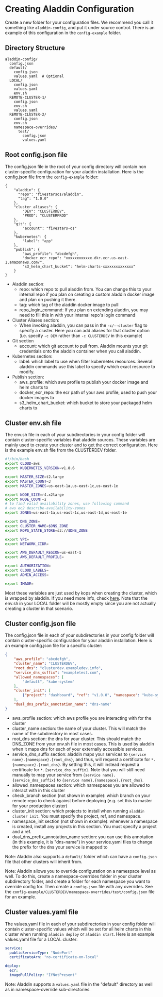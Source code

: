 # Creating Aladdin Configuration
Create a new folder for your configuration files. We recommend you call it something like `aladdin-config`, and put it under source control. There is an example of this configuration in the `config-example` folder.

## Directory Structure
```
aladdin-config/
  config.json
  default/
    config.json
    values.yaml  # Optional
  LOCAL/
    config.json
    values.yaml
    env.sh
  REMOTE-CLUSTER-1/
    config.json
    env.sh
    values.yaml
  REMOTE-CLUSTER-2/
    config.json
    env.sh
    namespace-overrides/
      test/
        config.json
        values.yaml
```

## Root config.json file
The config.json file in the root of your config directory will contain non cluster-specific configuration for your aladdin installation. Here is the config.json file from the `config-example` folder:

```
{
    "aladdin": {
      "repo": "fivestarsos/aladdin",
      "tag": "1.0.0"
    },
    "cluster_aliases": {
        "DEV": "CLUSTERDEV",
        "PROD": "CLUSTERPROD"
    },
    "git": {
        "account": "fivestars-os"
    },
    "kubernetes": {
        "label": "app"
    },
    "publish": {
        "aws_profile": "abcdefgh",
        "docker_ecr_repo": "xxxxxxxxxxxx.dkr.ecr.us-east-1.amazonaws.com/",
        "s3_helm_chart_bucket": "helm-charts-xxxxxxxxxxxxxx"
    }
}
```

- Aladdin section:
  - repo: which repo to pull aladdin from. You can change this to your internal repo if you plan on creating a custom aladdin docker image and plan on pushing it there.
  - tag: which tag of the aladdin docker image to pull
  - repo_login_command: If you plan on extending aladdin, you may need to fill this in with your internal repo's login command
- Cluster Aliases section:
  - When invoking aladdin, you can pass in the `-c/--cluster` flag to specify a cluster. Here you can add aliases for that cluster option (i.e. specify `-c DEV` rather than `-c CLUSTERDEV` in this example)
- Git section
  - account: which git account to pull from. Aladdin mounts your git credentials onto the aladdin container when you call aladdin.
- Kubernetes section:
  - label: which label to use when filter kubernetes resources. Several aladdin commands use this label to specify which exact resource to modify.
- Publish section:
  - aws_profile: which aws profile to publish your docker image and helm charts to
  - docker_ecr_repo: the ecr path of your aws profile, used to push your docker images to
  - s3_helm_chart_bucket: which bucket to store your packaged helm charts to

## Cluster env.sh file
The env.sh file in each of your subdirectories in your config folder will contain cluster-specific variables that aladdin sources. These variables are mainly used to create your cluster and to get the correct configuration. Here is the example env.sh file from the CLUSTERDEV folder.
```bash
#!/bin/bash
export CLOUD=aws
export KUBERNETES_VERSION=v1.8.6

export MASTER_SIZE=t2.large
export MASTER_COUNT=3
export MASTER_ZONES=us-east-1a,us-east-1c,us-east-1e

export NODE_SIZE=r4.x2large
export NODE_COUNT=2
# to find valid availability zones, use following command
# aws ec2 describe-availability-zones
export ZONES=us-east-1a,us-east-1c,us-east-1d,us-east-1e

export DNS_ZONE=
export CLUSTER_NAME=$DNS_ZONE
export KOPS_STATE_STORE=s3://$DNS_ZONE

export VPC=
export NETWORK_CIDR=

export AWS_DEFAULT_REGION=us-east-1
export AWS_DEFAULT_PROFILE=

export AUTHORIZATION=
export CLOUD_LABELS=
export ADMIN_ACCESS=

export IMAGE=
```

Most these variables are just used by kops when creating the cluster, which is wrapped by aladdin. If you need more info, check [here](https://github.com/kubernetes/kops/blob/master/docs/cli/kops_create_cluster.md). Note that the env.sh in your LOCAL folder will be mostly empty since you are not actually creating a cluster in that scenario.

## Cluster config.json file
The config.json file in each of your subdirectories in your config folder will contain cluster-specific configuration for your aladdin installation. Here is an example config.json file for a specific cluster:

```json
{
    "aws_profile": "abcdefgh",
    "cluster_name": "CLUSTERDEV",
    "root_dns": "clusterdev.exampledev.info",
    "service_dns_suffix": "exampletest.com",
    "allowed_namespaces": [
        "default", "kube-system"
    ],
    "cluster_init": [
        {"project": "dashboard", "ref": "v1.0.0", "namespace": "kube-system"}
    ],
    "dual_dns_prefix_annotation_name": "dns-name"
}
```
- aws_profile section: which aws profile you are interacting with for the cluster
- cluster_name section: the name of your cluster. This will match the name of the subdirectory in most cases.
- root_dns section: the dns for your cluster. This should match the DNS_ZONE from your env.sh file in most cases. This is used by aladdin when it maps dns for each of your externally accessible services.
- service_dns_suffix section: aladdin maps your services to `{service name}.{namespace}.{root_dns}`, and thus, will request a certificate for `*.{namespace}.{root_dns}`. By setting this, it will instead request a certificate for `*.{service_dns_suffix}`. Note that you will still need manually to map your service from `{service name}.{service_dns_suffix}` to `{service name}.{namespace}.{root_dns}`.
- allowed_namespaces section: which namespaces you are allowed to interact with in this cluster
- check_branch section (not shown in example): which branch on your remote repo to check against before deploying (e.g. set this to master for your production cluster)
- cluster_init section: which projects to install when running `aladdin cluster init`. You must specify the project, ref, and namespace.
- namespace_init section (not shown in example): whenever a namespace is created, install any projects in this section. You must specify a project and a ref.
- dual_dns_prefix_annotation_name section: you can use this annotation (in this example, it is "dns-name") in your service.yaml files to change the prefix for the dns your service is mapped to

Note: Aladdin also supports a `default/` folder which can have a `config.json` file that other clusters will inherit from.

Note: Aladdin allows you to override configuration on a namespace level as well. To do this, create a namespace-overrides folder in your cluster subdirectory folder, and create a folder for each namespace you want to override config for. Then create a `config.json` file with any overrides. See the `config-example/CLUSTERDEV/namespace-overrides/test/config.json` file for an example.

## Cluster values.yaml file
The values.yaml file in each of your subdirectories in your config folder will contain cluster-specific values which will be set for all helm charts in this cluster when running `aladdin deploy` or `aladdin start`. Here is an example values.yaml file for a LOCAL cluster:

```yaml
service:
  publicServiceType: "NodePort"
  certificateArn: "no-certificate-on-local"

deploy:
  ecr:
  imagePullPolicy: "IfNotPresent"
```

Note: Aladdin supports a `values.yaml` file in the "default" directory as well as in namespace-override sub-directories.
